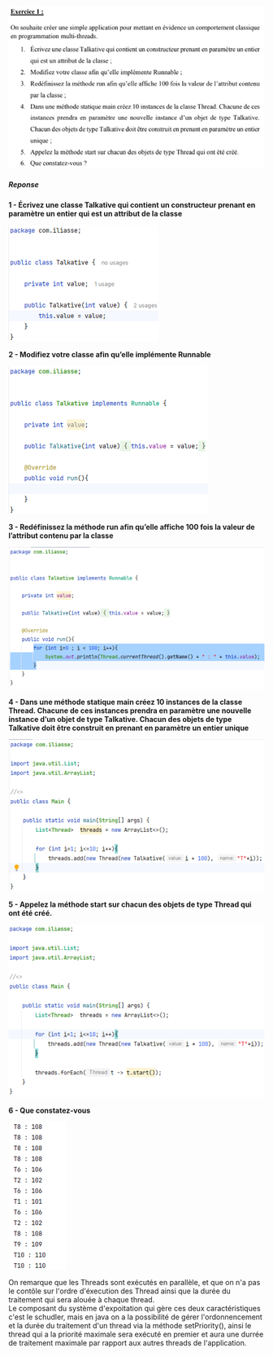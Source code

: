<img src="./imgs/1.png">
<br />
<h5>Reponse</h5>

<p><b>1 - Écrivez une classe Talkative qui contient un constructeur prenant en paramètre un entier
qui est un attribut de la classe</b></p>
<img src="./imgs/2.png">
<br />

<p><b>2 - Modifiez votre classe afin qu’elle implémente Runnable</b></p>
<img src="./imgs/3.png">

<br />

<p><b>3 - Redéfinissez la méthode run afin qu’elle affiche 100 fois la valeur de l’attribut contenu
par la classe</b></p>
<img src="./imgs/4.png">

<br />

<p><b>4 - Dans une méthode statique main créez 10 instances de la classe Thread. Chacune de ces
instances prendra en paramètre une nouvelle instance d’un objet de type Talkative. Chacun des objets de type Talkative doit être construit en prenant en paramètre un entier
unique</b></p>
<img src="./imgs/5.png">

<br />

<p><b>5 - Appelez la méthode start sur chacun des objets de type Thread qui ont été créé.</b></p>
<img src="./imgs/6.png">

<br />

<p><b>6 - Que constatez-vous</b></p>
<img src="./imgs/7.png">
<p>On remarque que les Threads sont exécutés en parallèle, et que on n'a pas le contôle sur l'ordre d'éxecution des Thread 
ainsi que la durée du traitement qui sera alouée à chaque thread.
<br />
Le composant du système d'expoitation qui gère ces deux caractéristiques c'est le schudler, mais en java on a la possibilité de 
gérer l'ordonnencement et la durée du traitement d'un thread via la méthode setPriority(), ainsi 
le thread qui a la priorité maximale sera exécuté en premier et aura une durrée de traitement maximale par rapport aux autres threads de l'application.
</p>

